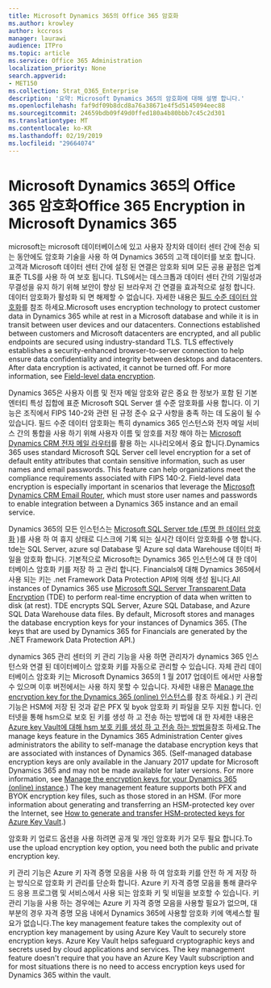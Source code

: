 ```yaml
---
title: Microsoft Dynamics 365의 Office 365 암호화
ms.author: krowley
author: kccross
manager: laurawi
audience: ITPro
ms.topic: article
ms.service: Office 365 Administration
localization_priority: None
search.appverid:
- MET150
ms.collection: Strat_O365_Enterprise
description: '요약: Microsoft Dynamics 365의 암호화에 대해 설명 합니다.'
ms.openlocfilehash: faf9df09b8dcd8a76a38671e4f5d5145094eec88
ms.sourcegitcommit: 24659bdb09f49d0ffed180a4b80bbb7c45c2d301
ms.translationtype: MT
ms.contentlocale: ko-KR
ms.lasthandoff: 02/19/2019
ms.locfileid: "29664074"
---
```

# <a name="office-365-encryption-in-microsoft-dynamics-365"></a><span data-ttu-id="fa4d0-103">Microsoft Dynamics 365의 Office 365 암호화</span><span class="sxs-lookup"><span data-stu-id="fa4d0-103">Office 365 Encryption in Microsoft Dynamics 365</span></span>

<span data-ttu-id="fa4d0-p101">microsoft는 microsoft 데이터베이스에 있고 사용자 장치와 데이터 센터 간에 전송 되는 동안에도 암호화 기술을 사용 하 여 Dynamics 365의 고객 데이터를 보호 합니다. 고객과 Microsoft 데이터 센터 간에 설정 된 연결은 암호화 되며 모든 공용 끝점은 업계 표준 TLS를 사용 하 여 보호 됩니다. TLS에서는 데스크톱과 데이터 센터 간의 기밀성과 무결성을 유지 하기 위해 보안이 향상 된 브라우저 간 연결을 효과적으로 설정 합니다. 데이터 암호화가 활성화 되 면 해제할 수 없습니다. 자세한 내용은 [필드 수준 데이터 암호화](https://msdn.microsoft.com/en-us/library/dn481562.aspx)를 참조 하세요.</span><span class="sxs-lookup"><span data-stu-id="fa4d0-p101">Microsoft uses encryption technology to protect customer data in Dynamics 365 while at rest in a Microsoft database and while it is in transit between user devices and our datacenters. Connections established between customers and Microsoft datacenters are encrypted, and all public endpoints are secured using industry-standard TLS. TLS effectively establishes a security-enhanced browser-to-server connection to help ensure data confidentiality and integrity between desktops and datacenters. After data encryption is activated, it cannot be turned off. For more information, see [Field-level data encryption](https://msdn.microsoft.com/en-us/library/dn481562.aspx).</span></span>

<span data-ttu-id="fa4d0-p102">Dynamics 365은 사용자 이름 및 전자 메일 암호와 같은 중요 한 정보가 포함 된 기본 엔터티 특성 집합에 표준 Microsoft SQL Server 셀 수준 암호화를 사용 합니다. 이 기능은 조직에서 FIPS 140-2와 관련 된 규정 준수 요구 사항을 충족 하는 데 도움이 될 수 있습니다. 필드 수준 데이터 암호화는 특히 dynamics 365 인스턴스와 전자 메일 서비스 간의 통합을 사용 하기 위해 사용자 이름 및 암호를 저장 해야 하는 [Microsoft Dynamics CRM 전자 메일 라우터](https://technet.microsoft.com/en-us/library/hh699800.aspx)를 활용 하는 시나리오에서 중요 합니다.</span><span class="sxs-lookup"><span data-stu-id="fa4d0-p102">Dynamics 365 uses standard Microsoft SQL Server cell level encryption for a set of default entity attributes that contain sensitive information, such as user names and email passwords. This feature can help organizations meet the compliance requirements associated with FIPS 140-2. Field-level data encryption is especially important in scenarios that leverage the [Microsoft Dynamics CRM Email Router](https://technet.microsoft.com/en-us/library/hh699800.aspx), which must store user names and passwords to enable integration between a Dynamics 365 instance and an email service.</span></span> 

<span data-ttu-id="fa4d0-p103">Dynamics 365의 모든 인스턴스는 [Microsoft SQL Server tde (투명 한 데이터 암호화](https://docs.microsoft.com/sql/relational-databases/security/encryption/transparent-data-encryption?view=sql-server-2017) )를 사용 하 여 휴지 상태로 디스크에 기록 되는 실시간 데이터 암호화를 수행 합니다. tde는 SQL Server, azure sql Database 및 Azure sql data Warehouse 데이터 파일을 암호화 합니다. 기본적으로 Microsoft는 Dynamics 365 인스턴스에 대 한 데이터베이스 암호화 키를 저장 하 고 관리 합니다. Financials에 대해 Dynamics 365에서 사용 되는 키는 .net Framework Data Protection API에 의해 생성 됩니다.</span><span class="sxs-lookup"><span data-stu-id="fa4d0-p103">All instances of Dynamics 365 use [Microsoft SQL Server Transparent Data Encryption](https://docs.microsoft.com/sql/relational-databases/security/encryption/transparent-data-encryption?view=sql-server-2017) (TDE) to perform real-time encryption of data when written to disk (at rest). TDE encrypts SQL Server, Azure SQL Database, and Azure SQL Data Warehouse data files. By default, Microsoft stores and manages the database encryption keys for your instances of Dynamics 365. (The keys that are used by Dynamics 365 for Financials are generated by the .NET Framework Data Protection API.)</span></span> 

<span data-ttu-id="fa4d0-p104">dynamics 365 관리 센터의 키 관리 기능을 사용 하면 관리자가 dynamics 365 인스턴스와 연결 된 데이터베이스 암호화 키를 자동으로 관리할 수 있습니다. 자체 관리 데이터베이스 암호화 키는 Microsoft Dynamics 365의 1 월 2017 업데이트 에서만 사용할 수 있으며 이후 버전에서는 사용 하지 못할 수 있습니다. 자세한 내용은 [Manage the encryption key for the Dynamics 365 (online) 인스턴스](https://docs.microsoft.com/dynamics365/customer-engagement/admin/manage-encryption-keys-instance)를 참조 하세요.) 키 관리 기능은 HSM에 저장 된 것과 같은 PFX 및 byok 암호화 키 파일을 모두 지원 합니다. 인터넷을 통해 hsm으로 보호 된 키를 생성 하 고 전송 하는 방법에 대 한 자세한 내용은 [Azure key Vault에 대해 hsm 보호 키를 생성 하 고 전송 하는 방법을](https://docs.microsoft.com/azure/key-vault/key-vault-hsm-protected-keys)참조 하세요.</span><span class="sxs-lookup"><span data-stu-id="fa4d0-p104">The manage keys feature in the Dynamics 365 Administration Center gives administrators the ability to self-manage the database encryption keys that are associated with instances of Dynamics 365. (Self-managed database encryption keys are only available in the January 2017 update for Microsoft Dynamics 365 and may not be made available for later versions. For more information, see [Manage the encryption keys for your Dynamics 365 (online) instance](https://docs.microsoft.com/dynamics365/customer-engagement/admin/manage-encryption-keys-instance).) The key management feature supports both PFX and BYOK encryption key files, such as those stored in an HSM. (For more information about generating and transferring an HSM-protected key over the Internet, see [How to generate and transfer HSM-protected keys for Azure Key Vault](https://docs.microsoft.com/azure/key-vault/key-vault-hsm-protected-keys).)</span></span> 

<span data-ttu-id="fa4d0-120">암호화 키 업로드 옵션을 사용 하려면 공개 및 개인 암호화 키가 모두 필요 합니다.</span><span class="sxs-lookup"><span data-stu-id="fa4d0-120">To use the upload encryption key option, you need both the public and private encryption key.</span></span>

<span data-ttu-id="fa4d0-p105">키 관리 기능은 Azure 키 자격 증명 모음을 사용 하 여 암호화 키를 안전 하 게 저장 하는 방식으로 암호화 키 관리를 단순화 합니다. Azure 키 자격 증명 모음을 통해 클라우드 응용 프로그램 및 서비스에서 사용 되는 암호화 키 및 비밀을 보호할 수 있습니다. 키 관리 기능을 사용 하는 경우에는 Azure 키 자격 증명 모음을 사용할 필요가 없으며, 대부분의 경우 자격 증명 모음 내에서 Dynamics 365에 사용할 암호화 키에 액세스할 필요가 없습니다.</span><span class="sxs-lookup"><span data-stu-id="fa4d0-p105">The key management feature takes the complexity out of encryption key management by using Azure Key Vault to securely store encryption keys. Azure Key Vault helps safeguard cryptographic keys and secrets used by cloud applications and services. The key management feature doesn't require that you have an Azure Key Vault subscription and for most situations there is no need to access encryption keys used for Dynamics 365 within the vault.</span></span>
